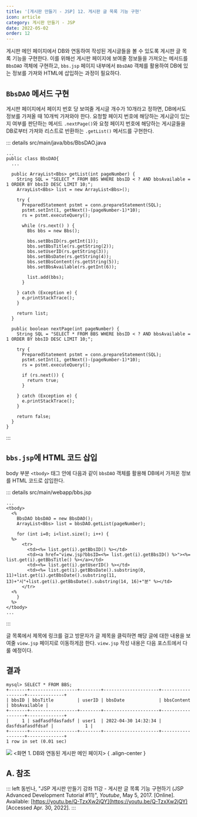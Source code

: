 ```yaml
---
title: '[게시판 만들기 - JSP] 12. 게시판 글 목록 기능 구현'
icon: article
category: 게시판 만들기 - JSP
date: 2022-05-02
order: 12
---
```


게시판 메인 페이지에서 DB와 연동하여 작성된 게시글들을 볼 수 있도록 게시판 글 목록 기능을 구현한다. 이를 위해선 게시판 페이지에 보여줄 정보들을 가져오는 메서드를 `BbsDAO` 객체에 구현하고, `bbs.jsp` 페이지 내부에서 `BbsDAO` 객체를 활용하여 DB에 있는 정보를 가져와 HTML에 삽입하는 과정이 필요하다.

## `BbsDAO` 메서드 구현
게시판 페이지에서 페이지 번호 당 보여줄 게시글 개수가 10개라고 정하면, DB에서도 정보를 가져올 때 10개씩 가져와야 한다. 요청할 페이지 번호에 해당하는 게시글이 있는지 여부를 판단하는 메서드 `.nextPage()`와 요청 페이지 번호에 해당하는 게시글들을 DB로부터 가져와 리스트로 반환하는 `.getList()` 메서드를 구현한다.

::: details src/main/java/bbs/BbsDAO.java
```java:no-line-numbers
...
public class BbsDAO{
  ...

  public ArrayList<Bbs> getList(int pageNumber) {
    String SQL = "SELECT * FROM BBS WHERE bbsID < ? AND bbsAvailable = 1 ORDER BY bbsID DESC LIMIT 10;";
    ArrayList<Bbs> list = new ArrayList<Bbs>();
    
    try {
      PreparedStatement pstmt = conn.prepareStatement(SQL);
      pstmt.setInt(1, getNext()-(pageNumber-1)*10);
      rs = pstmt.executeQuery();
      
      while (rs.next() ) {
        Bbs bbs = new Bbs();
        
        bbs.setBbsID(rs.getInt(1));
        bbs.setBbsTitle(rs.getString(2));
        bbs.setUserID(rs.getString(3));
        bbs.setBbsDate(rs.getString(4));
        bbs.setBbsContent(rs.getString(5));
        bbs.setBbsAvailable(rs.getInt(6));
        
        list.add(bbs);
      }
      
    } catch (Exception e) {
      e.printStackTrace();
    }
    
    return list;
  }
    
  public boolean nextPage(int pageNumber) {
    String SQL = "SELECT * FROM BBS WHERE bbsID < ? AND bbsAvailable = 1 ORDER BY bbsID DESC LIMIT 10;";
    
    try {
      PreparedStatement pstmt = conn.prepareStatement(SQL);
      pstmt.setInt(1, getNext()-(pageNumber-1)*10);
      rs = pstmt.executeQuery();
      
      if (rs.next()) {
        return true;
      }
      
    } catch (Exception e) {
      e.printStackTrace();
    }
    
    return false;
  }
}
```
:::

## `bbs.jsp`에 HTML 코드 삽입
body 부분 `<tbody>` 태그 안에 다음과 같이 `bbsDAO` 객체를 활용해 DB에서 가져온 정보를 HTML 코드로 삽입한다.

::: details src/main/webapp/bbs.jsp
```html:no-line-numbers
...
<tbody>
  <%
    BbsDAO bbsDAO = new BbsDAO();
    ArrayList<Bbs> list = bbsDAO.getList(pageNumber);
    
    for (int i=0; i<list.size(); i++) {
  %>
      <tr>
        <td><%= list.get(i).getBbsID() %></td>
        <td><a href="view.jsp?bbsID=<%= list.get(i).getBbsID() %>"><%= list.get(i).getBbsTitle() %></a></td>
        <td><%= list.get(i).getUserID() %></td>
        <td><%= list.get(i).getBbsDate().substring(0, 11)+list.get(i).getBbsDate().substring(11, 13)+"시"+list.get(i).getBbsDate().substring(14, 16)+"분" %></td>
      </tr>
  <%
    }
  %>
</tbody>
...
```
:::

글 목록에서 제목에 링크를 걸고 방문자가 글 제목을 클릭하면 해당 글에 대한 내용을 보여줄 `view.jsp` 페이지로 이동하게끔 한다. `view.jsp` 작성 내용은 다음 포스트에서 다룰 예정이다.

## 결과
```:no-line-numbers
mysql> SELECT * FROM BBS;
+-------+------------------+--------+---------------------+------------------+--------------+
| bbsID | bbsTitle         | userID | bbsDate             | bbsContent       | bbsAvailable |
+-------+------------------+--------+---------------------+------------------+--------------+
|     1 | sadfasdfdasfadsf | user1  | 2022-04-30 14:32:34 | dasfdsafasdfdsaf |            1 |
+-------+------------------+--------+---------------------+------------------+--------------+
1 row in set (0.01 sec)
```

![](https://drive.google.com/uc?export=view&id=1sEZgg8E16vsFpyyDfqGOXUU-IJqNY1Oq)
&lt;화면 1. DB와 연동된 게시판 메인 페이지&gt;
{ .align-center }


## A. 참조
::: left
동빈나, "JSP 게시판 만들기 강좌 11강 - 게시판 글 목록 기능 구현하기 (JSP Advanced Development Tutorial #11)", *Youtube*, May 5, 2017. [Online]. Available: [https://youtu.be/Q-TzxXw2jQY](https://youtu.be/Q-TzxXw2jQY) [Accessed Apr. 30, 2022].
:::

<script setup lang="ts">
import DetailsOpen from "@DetailsOpen";
</script>

<DetailsOpen/>
